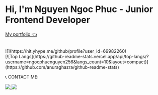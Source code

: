   <h1>Hi, I'm <span style="font-weight:bold;">Nguyen Ngoc Phuc</span> - Junior Frontend Developer</h1>
 
  <a href="https://phuc-nguyen.vercel.app/">My portfolio 👈</a>

  <br/>
  ![](https://hit.yhype.me/github/profile?user_id=69982260)
  <br/>
 [![Top Langs](https://github-readme-stats.vercel.app/api/top-langs/?username=ngocphucnguyen256&langs_count=10&layout=compact)](https://github.com/anuraghazra/github-readme-stats)

  📞 CONTACT ME:
  
  <a href="mailto:ngocphuc.nguyen256@gmail.com"><img src="https://img.shields.io/badge/-Gmail-F7F7F7?style=for-the-badge&logo=Gmail"> </a>
  <a href=https://www.linkedin.com/in/ngocphucnguyen256/> <img src="https://img.shields.io/badge/-LinkedIn-0e76a8?style=for-the-badge&logo=linkedIn"> </a>
  

